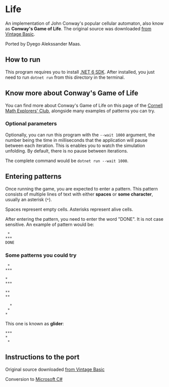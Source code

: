 # Life

An implementation of John Conway's popular cellular automaton, also know as **Conway's Game of Life**. The original source was downloaded [from Vintage Basic](http://www.vintage-basic.net/games.html).

Ported by Dyego Alekssander Maas.

## How to run

This program requires you to install [.NET 6 SDK](https://dotnet.microsoft.com/en-us/download/dotnet/6.0). After installed, you just need to run `dotnet run` from this directory in the terminal.

## Know more about Conway's Game of Life

You can find more about Conway's Game of Life on this page of the [Cornell Math Explorers' Club](http://pi.math.cornell.edu/~lipa/mec/lesson6.html), alongside many examples of patterns you can try.

### Optional parameters

Optionally, you can run this program with the `--wait 1000` argument, the number being the time in milliseconds
that the application will pause between each iteration. This is enables you to watch the simulation unfolding. By default, there is no pause between iterations.

The complete command would be `dotnet run --wait 1000`.

## Entering patterns

Once running the game, you are expected to enter a pattern. This pattern consists of multiple lines of text with either **spaces** or **some character**, usually an asterisk (`*`).

Spaces represent empty cells. Asterisks represent alive cells.

After entering the pattern, you need to enter the word "DONE". It is not case sensitive. An example of pattern would be:

```
 *
***
DONE
```

### Some patterns you could try

```
 *
***
```

```
*
***
```

```
**
**
```

```
  *
 *
*
```

This one is known as **glider**:

```
***
*
 *
```

## Instructions to the port

Original source downloaded [from Vintage Basic](http://www.vintage-basic.net/games.html)

Conversion to [Microsoft C#](https://docs.microsoft.com/en-us/dotnet/csharp/)
